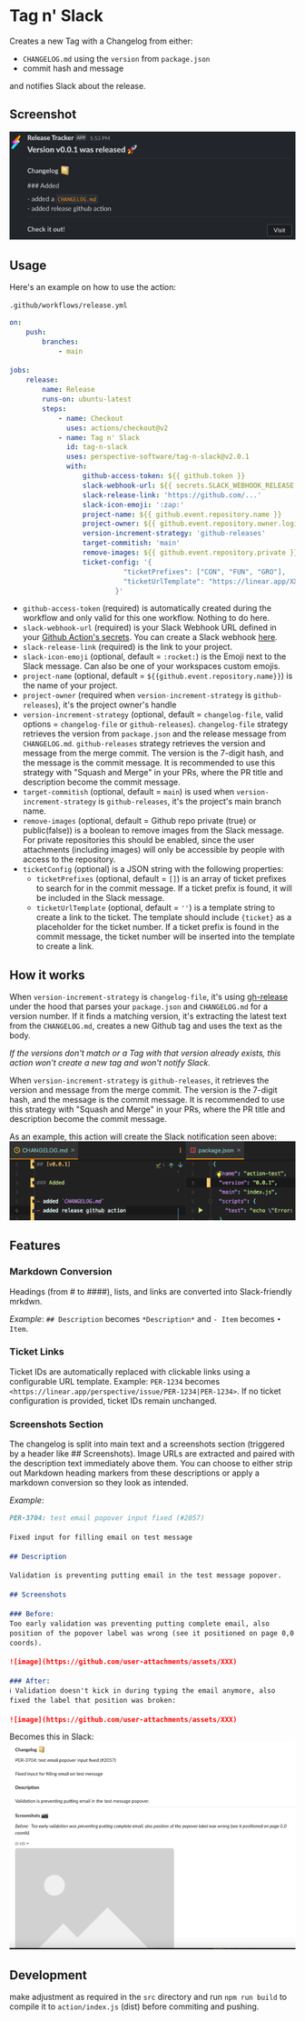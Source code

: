 # Tag n' Slack

Creates a new Tag with a Changelog from either:

-   `CHANGELOG.md` using the `version` from `package.json`
-   commit hash and message

and notifies Slack about the release.

## Screenshot

![img.png](screenshot.png)

## Usage

Here's an example on how to use the action:

`.github/workflows/release.yml`

```yaml
on:
    push:
        branches:
            - main

jobs:
    release:
        name: Release
        runs-on: ubuntu-latest
        steps:
            - name: Checkout
              uses: actions/checkout@v2
            - name: Tag n' Slack
              id: tag-n-slack
              uses: perspective-software/tag-n-slack@v2.0.1
              with:
                  github-access-token: ${{ github.token }}
                  slack-webhook-url: ${{ secrets.SLACK_WEBHOOK_RELEASE }}
                  slack-release-link: 'https://github.com/...'
                  slack-icon-emoji: ':zap:'
                  project-name: ${{ github.event.repository.name }}
                  project-owner: ${{ github.event.repository.owner.login }}
                  version-increment-strategy: 'github-releases'
                  target-commitish: 'main'
                  remove-images: ${{ github.event.repository.private }}
                  ticket-config: '{  
                            "ticketPrefixes": ["CON", "FUN", "GRO"], 
                            "ticketUrlTemplate": "https://linear.app/XXX/issue/{ticket}",
                          }'
```

-   `github-access-token` (required) is automatically created during the workflow and only valid for this one workflow. Nothing to do here.
-   `slack-webhook-url` (required) is your Slack Webhook URL defined in your [Github Action's secrets](https://help.github.com/en/actions/configuring-and-managing-workflows/creating-and-storing-encrypted-secrets#creating-encrypted-secrets-for-a-repository). You can create a Slack webhook [here](https://slack.com/apps/A0F7XDUAZ-incoming-webhooks).
-   `slack-release-link` (required) is the link to your project.
-   `slack-icon-emoji` (optional, default = `:rocket:`) is the Emoji next to the Slack message. Can also be one of your workspaces custom emojis.
-   `project-name` (optional, default = `${{github.event.repository.name}}`) is the name of your project.
-   `project-owner` (required when `version-increment-strategy` is `github-releases`), it's the project owner's handle
-   `version-increment-strategy` (optional, default = `changelog-file`, valid options = `changelog-file` or `github-releases`). `changelog-file` strategy retrieves the version from `package.json` and the release message from `CHANGELOG.md`. `github-releases` strategy retrieves the version and message from the merge commit. The version is the 7-digit hash, and the message is the commit message. It is recommended to use this strategy with "Squash and Merge" in your PRs, where the PR title and description become the commit message.
-   `target-commitish` (optional, default = `main`) is used when `version-increment-strategy` is `github-releases`, it's the project's main branch name.
-   `remove-images` (optional, default = Github repo private (true) or public(false)) is a boolean to remove images from the Slack message. For private repositories this should be enabled, since the user attachments (including images) will only be accessible by people with access to the repository.
-   `ticketConfig` (optional) is a JSON string with the following properties:
    -   `ticketPrefixes` (optional, default = `[]`) is an array of ticket prefixes to search for in the commit message. If a ticket prefix is found, it will be included in the Slack message.
    -   `ticketUrlTemplate` (optional, default = `''`) is a template string to create a link to the ticket. The template should include `{ticket}` as a placeholder for the ticket number. If a ticket prefix is found in the commit message, the ticket number will be inserted into the template to create a link.

## How it works

When `version-increment-strategy` is `changelog-file`, it's using [gh-release](https://github.com/ungoldman/gh-release) under the hood that parses your `package.json` and `CHANGELOG.md` for a version number. If it finds a matching version, it's extracting the latest text from the `CHANGELOG.md`, creates a new Github tag and uses the text as the body.

_If the versions don't match or a Tag with that version already exists, this action won't create a new tag and won't notify Slack._

When `version-increment-strategy` is `github-releases`, it retrieves the version and message from the merge commit. The version is the 7-digit hash, and the message is the commit message. It is recommended to use this strategy with "Squash and Merge" in your PRs, where the PR title and description become the commit message.

As an example, this action will create the Slack notification seen above:
![img_2.png](howitworks.png)


## Features
### Markdown Conversion
Headings (from # to ####), lists, and links are converted into Slack-friendly mrkdwn.

_Example_: `## Description` becomes `*Description*` and `- Item` becomes `• Item`.

### Ticket Links
Ticket IDs are automatically replaced with clickable links using a configurable URL template.
Example:
`PER-1234` becomes `<https://linear.app/perspective/issue/PER-1234|PER-1234>`.
If no ticket configuration is provided, ticket IDs remain unchanged.

### Screenshots Section
The changelog is split into main text and a screenshots section (triggered by a header like ## Screenshots).
Image URLs are extracted and paired with the description text immediately above them.
You can choose to either strip out Markdown heading markers from these descriptions or apply a markdown conversion so they look as intended.

_Example_:
```markdown
PER-3704: test email popover input fixed (#2057)

Fixed input for filling email on test message

## Description

Validation is preventing putting email in the test message popover.

## Screenshots

### Before: 
Too early validation was preventing putting complete email, also
position of the popover label was wrong (see it positioned on page 0,0
coords).

![image](https://github.com/user-attachments/assets/XXX)

### After:
ℹ️ Validation doesn't kick in during typing the email anymore, also
fixed the label that position was broken:

![image](https://github.com/user-attachments/assets/XXX)
```
Becomes this in Slack:
![img.png](markdown-feature.png)

## Development

make adjustment as required in the `src` directory and run `npm run build` to compile it to `action/index.js` (dist) before commiting and pushing.
